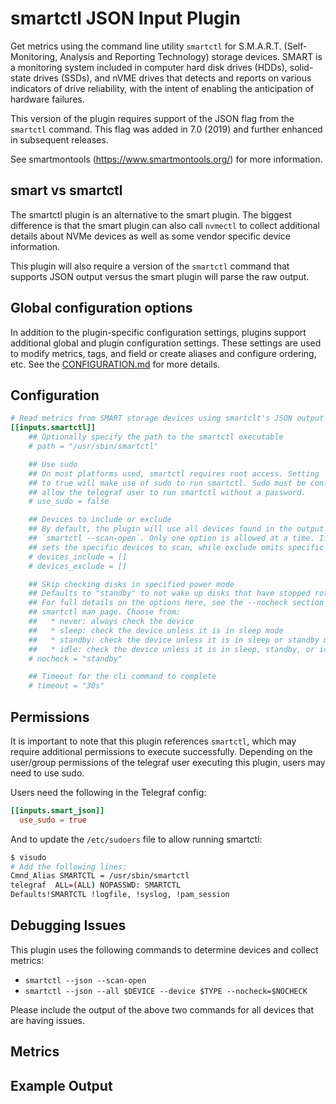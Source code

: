 # smartctl JSON Input Plugin

Get metrics using the command line utility `smartctl` for S.M.A.R.T.
(Self-Monitoring, Analysis and Reporting Technology) storage devices. SMART is a
monitoring system included in computer hard disk drives (HDDs), solid-state
drives (SSDs), and nVME drives that detects and reports on various indicators of
drive reliability, with the intent of enabling the anticipation of hardware
failures.

This version of the plugin requires support of the JSON flag from the `smartctl`
command. This flag was added in 7.0 (2019) and further enhanced in subsequent
releases.

See smartmontools (<https://www.smartmontools.org/>) for more information.

## smart vs smartctl

The smartctl plugin is an alternative to the smart plugin. The biggest
difference is that the smart plugin can also call `nvmectl` to collect
additional details about NVMe devices as well as some vendor specific device
information.

This plugin will also require a version of the `smartctl` command that supports
JSON output versus the smart plugin will parse the raw output.

## Global configuration options <!-- @/docs/includes/plugin_config.md -->

In addition to the plugin-specific configuration settings, plugins support
additional global and plugin configuration settings. These settings are used to
modify metrics, tags, and field or create aliases and configure ordering, etc.
See the [CONFIGURATION.md][CONFIGURATION.md] for more details.

[CONFIGURATION.md]: ../../../docs/CONFIGURATION.md#plugins

## Configuration

```toml @sample.conf
# Read metrics from SMART storage devices using smartclt's JSON output
[[inputs.smartctl]]
    ## Optionally specify the path to the smartctl executable
    # path = "/usr/sbin/smartctl"

    ## Use sudo
    ## On most platforms used, smartctl requires root access. Setting 'use_sudo'
    ## to true will make use of sudo to run smartctl. Sudo must be configured to
    ## allow the telegraf user to run smartctl without a password.
    # use_sudo = false

    ## Devices to include or exclude
    ## By default, the plugin will use all devices found in the output of
    ## `smartctl --scan-open`. Only one option is allowed at a time. If set, include
    ## sets the specific devices to scan, while exclude omits specific devices.
    # devices_include = []
    # devices_exclude = []

    ## Skip checking disks in specified power mode
    ## Defaults to "standby" to not wake up disks that have stopped rotating.
    ## For full details on the options here, see the --nocheck section in the
    ## smartctl man page. Choose from:
    ##   * never: always check the device
    ##   * sleep: check the device unless it is in sleep mode
    ##   * standby: check the device unless it is in sleep or standby mode
    ##   * idle: check the device unless it is in sleep, standby, or idle mode
    # nocheck = "standby"

    ## Timeout for the cli command to complete
    # timeout = "30s"
```

## Permissions

It is important to note that this plugin references `smartctl`, which may
require additional permissions to execute successfully.  Depending on the
user/group permissions of the telegraf user executing this plugin, users may
need to use sudo.

Users need the following in the Telegraf config:

```toml
[[inputs.smart_json]]
  use_sudo = true
```

And to update the `/etc/sudoers` file to allow running smartctl:

```bash
$ visudo
# Add the following lines:
Cmnd_Alias SMARTCTL = /usr/sbin/smartctl
telegraf  ALL=(ALL) NOPASSWD: SMARTCTL
Defaults!SMARTCTL !logfile, !syslog, !pam_session
```

## Debugging Issues

This plugin uses the following commands to determine devices and collect
metrics:

* `smartctl --json --scan-open`
* `smartctl --json --all $DEVICE --device $TYPE --nocheck=$NOCHECK`

Please include the output of the above two commands for all devices that are
having issues.

## Metrics

## Example Output

```text
```
